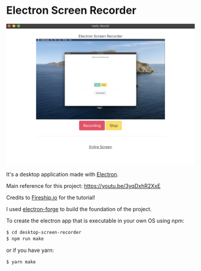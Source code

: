 # Electron Screen Recorder

![cover](https://github.com/sagerg/desktop-screen-recorder/blob/master/cover.png)

It's a desktop application made with [Electron](https://www.electronjs.org/docs).

Main reference for this project: https://youtu.be/3yqDxhR2XxE

Credits to [Fireship.io](https://fireship.io/) for the tutorial!

I used [electron-forge](https://www.electronforge.io/) to build the foundation of the project.

To create the electron app that is executable in your own OS using npm:

```sh
$ cd desktop-screen-recorder
$ npm run make
```

or if you have yarn:

```sh
$ yarn make
```

